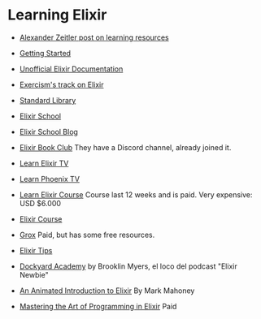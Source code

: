 # Learning Elixir

- [Alexander Zeitler post on learning
  resources](https://alexanderzeitler.com/articles/learning-elixir/)

- [Getting Started](https://elixir-lang.org/getting-started/introduction.html)

- [Unofficial Elixir Documentation](https://elixir-lang.readthedocs.io/)

- [Exercism's track on Elixir](https://exercism.org/tracks/elixir/)

- [Standard Library](https://hexdocs.pm/elixir/Kernel.html)

- [Elixir School](https://elixirschool.com/)

- [Elixir School Blog](https://elixirschool.com/blog)

- [Elixir Book Club](https://elixirbookclub.com/)
  They have a Discord channel, already joined it.

- [Learn Elixir TV](https://www.learnelixir.tv/)

- [Learn Phoenix TV](https://www.learnphoenix.tv/)

- [Learn Elixir Course](https://learn-elixir.dev/)
  Course last 12 weeks and is paid. Very expensive: USD $6.000

- [Elixir Course](https://github.com/taxfix/elixir-course)

- [Grox](https://grox.io/)
  Paid, but has some free resources.

- [Elixir Tips](https://elixirstream.dev/tips)

- [Dockyard Academy](https://academy.dockyard.com/)
  by Brooklin Myers, el loco del podcast "Elixir Newbie"

- [An Animated Introduction to Elixir](https://markm208.github.io/exbook/)
  By Mark Mahoney

- [Mastering the Art of Programming in
  Elixir](https://www.educative.io/courses/mastering-programming-elixir)
  Paid
